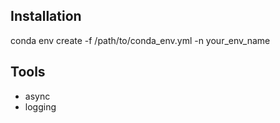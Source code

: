 ## Installation
conda env create -f /path/to/conda_env.yml -n your_env_name

## Tools
- async
- logging